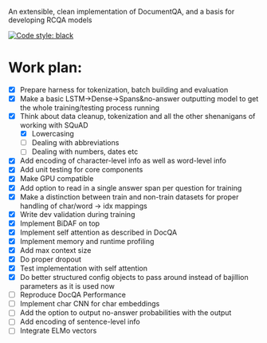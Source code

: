 An extensible, clean implementation of DocumentQA, and a basis for developing RCQA models

[![Code style: black](https://img.shields.io/badge/code%20style-black-000000.svg)](https://github.com/ambv/black)

# Work plan:

- [x] Prepare harness for tokenization, batch building and evaluation
- [x] Make a basic LSTM->Dense->Spans&no-answer outputting model to get the whole training/testing process running
- [x] Think about data cleanup, tokenization and all the other shenanigans of working with SQuAD
    - [x] Lowercasing
    - [ ] Dealing with abbreviations
    - [ ] Dealing with numbers, dates etc
- [x] Add encoding of character-level info as well as word-level info
- [x] Add unit testing for core components
- [x] Make GPU compatible
- [x] Add option to read in a single answer span per question for training
- [x] Make a distinction between train and non-train datasets for proper handling of char/word -> idx mappings
- [x] Write dev validation during training
- [x] Implement BiDAF on top
- [x] Implement self attention as described in DocQA
- [x] Implement memory and runtime profiling
- [x] Add max context size
- [x] Do proper dropout
- [x] Test implementation with self attention
- [x] Do better structured config objects to pass around instead of bajillion parameters as it is used now
- [ ] Reproduce DocQA Performance
- [ ] Implement char CNN for char embeddings
- [ ] Add the option to output no-answer probabilities with the output
- [ ] Add encoding of sentence-level info
- [ ] Integrate ELMo vectors
